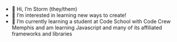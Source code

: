 - 👋 Hi, I’m Storm (they/them)
- 👀 I’m interested in learning new ways to create!
- 🌱 I’m currently learning a student at Code School with Code Crew Memphis and am learning Javascript and many of its affiliated frameworks and libraries
<!-- - 💞️ I’m looking to collaborate on ...
- 📫 How to reach me ... -->

<!---
NunuMarie3000/NunuMarie3000 is a ✨ special ✨ repository because its `README.md` (this file) appears on your GitHub profile.
You can click the Preview link to take a look at your changes.
--->
